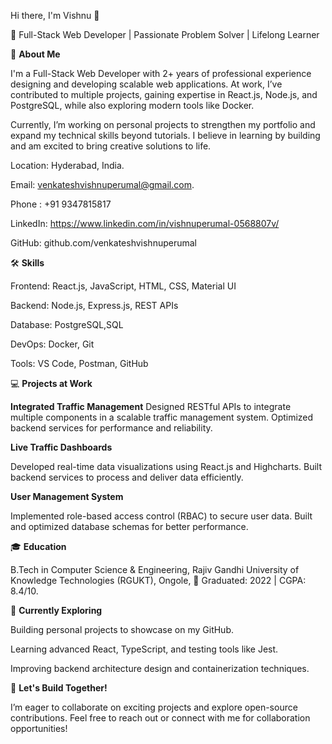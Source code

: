Hi there, I'm  Vishnu 👋

🚀 Full-Stack Web Developer | Passionate Problem Solver | Lifelong Learner

🌟 **About Me**

I'm a Full-Stack Web Developer with 2+ years of professional experience designing and developing scalable web applications. 
At work, I’ve contributed to multiple projects, gaining expertise in React.js, Node.js, and PostgreSQL, while also exploring modern tools like Docker.

Currently, I’m working on personal projects to strengthen my portfolio and expand my technical skills beyond tutorials. 
I believe in learning by building and am excited to bring creative solutions to life.

Location: Hyderabad, India.


Email: venkateshvishnuperumal@gmail.com.


Phone : +91 9347815817


LinkedIn: https://www.linkedin.com/in/vishnuperumal-0568807v/


GitHub: github.com/venkateshvishnuperumal


🛠️ **Skills**

Frontend: React.js, JavaScript, HTML, CSS, Material UI

Backend: Node.js, Express.js, REST APIs

Database: PostgreSQL,SQL

DevOps: Docker, Git

Tools: VS Code, Postman, GitHub


💻 **Projects at Work**

**Integrated Traffic Management**
Designed RESTful APIs to integrate multiple components in a scalable traffic management system.
Optimized backend services for performance and reliability.


**Live Traffic Dashboards**

Developed real-time data visualizations using React.js and Highcharts.
Built backend services to process and deliver data efficiently.


**User Management System**

Implemented role-based access control (RBAC) to secure user data.
Built and optimized database schemas for better performance.



🎓 **Education**

B.Tech in Computer Science & Engineering,
Rajiv Gandhi University of Knowledge Technologies (RGUKT), Ongole,
📅 Graduated: 2022 | CGPA: 8.4/10.



🌱 **Currently Exploring**

Building personal projects to showcase on my GitHub.

Learning advanced React, TypeScript, and testing tools like Jest.

Improving backend architecture design and containerization techniques.


🚀 **Let's Build Together!**

I’m eager to collaborate on exciting projects and explore open-source contributions. Feel free to reach out or connect with me for collaboration opportunities!
